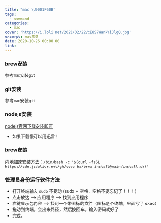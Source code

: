 ```yaml
---
title: "mac \U0001F60B"
tags:
  - command
categories:
  - mac
cover: 'https://i.loli.net/2021/02/22/xE8S7WankYiJlgQ.jpg'
excerpt: mac笔记
date: 2020-10-26 00:00:00
link:
---
```


<h3 id="brew安装"><a href="#brew安装" class="headerlink" title="brew安装"></a>brew安装</h3><p>参考<code>mac</code>安装<code>git</code></p><h3 id="git安装"><a href="#git安装" class="headerlink" title="git安装"></a>git安装</h3><p>参考<code>mac</code>安装<code>git</code></p><h3 id="nodejs安装"><a href="#nodejs安装" class="headerlink" title="nodejs安装"></a>nodejs安装</h3><p><a target="_blank" rel="noopener" href="http://nodejs.cn/download/">nodejs官网下载安装即可</a></p><ul><li>如果下载慢可以用迅雷！</li></ul><h3 id="brew安装-1"><a href="#brew安装-1" class="headerlink" title="brew安装"></a>brew安装</h3><p>内地加速安装方法：<code>/bin/bash -c "$(curl -fsSL https://cdn.jsdelivr.net/gh/code-ba/brew-install@main/install.sh)"</code></p><h3 id="管理员身份运行软件方法"><a href="#管理员身份运行软件方法" class="headerlink" title="管理员身份运行软件方法"></a>管理员身份运行软件方法</h3><ul><li>打开终端输入 <code>sudo</code> 不要动 (sudo + 空格，空格不要忘记了！！！)</li><li>点击放达 —&gt; 应用程序 —&gt; 找到应用程序</li><li>右键显示包内容 —&gt; 找到一个带图标的文件（图标是个终端，里面写了 exec）</li><li>拖动到终端，会出来路径，然后按回车，输入密码就好了</li><li>完成。</li></ul>